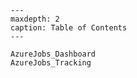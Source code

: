 ```{toctree}
---
maxdepth: 2
caption: Table of Contents
---

AzureJobs_Dashboard
AzureJobs_Tracking
```

